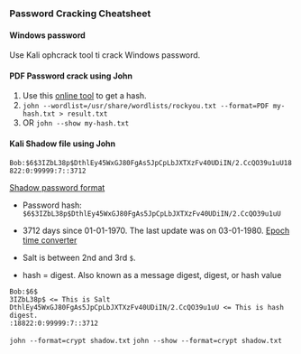 ### Password Cracking Cheatsheet

#### Windows password
Use Kali ophcrack tool ti crack Windows password. 

#### PDF Password crack using John

1. Use this [online tool](https://hashes.com/en/johntheripper/pdf2john) to get a hash. 
2. `john --wordlist=/usr/share/wordlists/rockyou.txt --format=PDF my-hash.txt > result.txt`
3. OR `john --show my-hash.txt`

#### Kali Shadow file using John

`Bob:$6$3IZbL38p$DthlEy45WxGJ80FgAs5JpCpLbJXTXzFv40UDiIN/2.CcQO39u1uU18822:0:99999:7::3712`

[Shadow password format](https://images.squarespace-cdn.com/content/v1/5a01100f692ebe0459a1859f/1603347459833-GSR76P31T020NK97YV4B/BSY+Security+Class+Diagrams+-+_etc_shadow+%28L%29.jpg)

- Password hash: `$6$3IZbL38p$DthlEy45WxGJ80FgAs5JpCpLbJXTXzFv40UDiIN/2.CcQO39u1uU`

- 3712 days since 01-01-1970. The last update was on 03-01-1980. 
[Epoch time converter](https://www.epochconverter.com/seconds-days-since-y0)

- Salt is between 2nd and 3rd `$`.

- hash = digest. Also known as a message digest, digest, or hash value

```
Bob:$6$
3IZbL38p$ <= This is Salt
DthlEy45WxGJ80FgAs5JpCpLbJXTXzFv40UDiIN/2.CcQO39u1uU <= This is hash digest.
:18822:0:99999:7::3712
```

`john --format=crypt shadow.txt`
`john --show --format=crypt shadow.txt`

